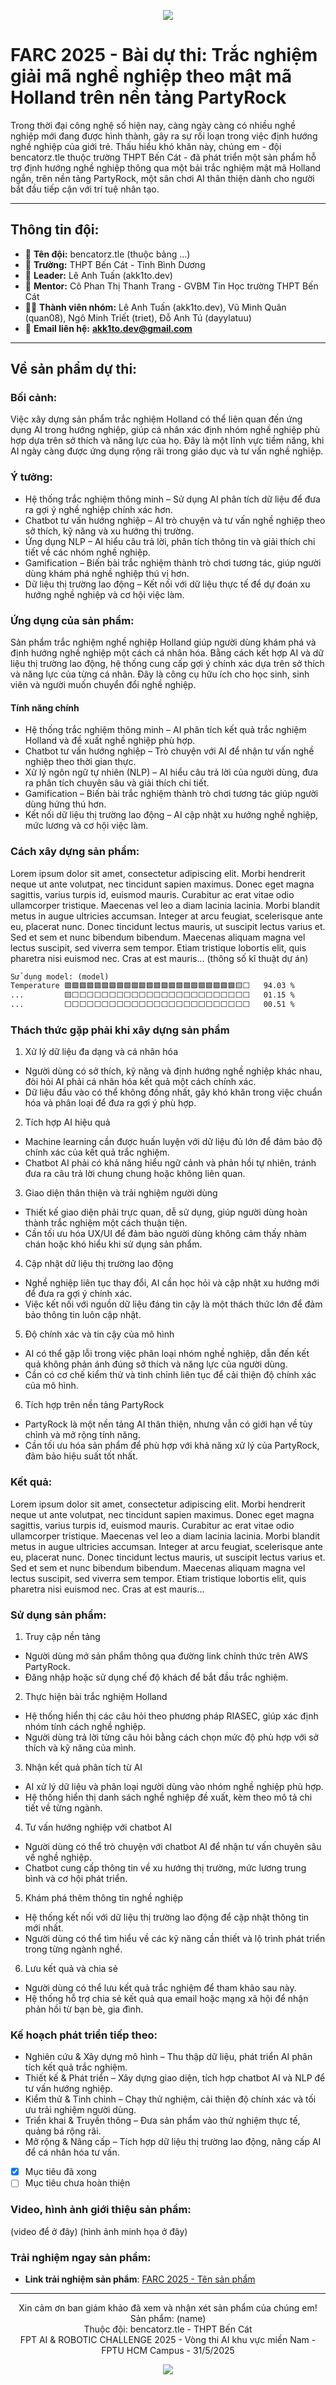 <p align="center">
  <img src="https://capsule-render.vercel.app/api?type=waving&height=300&color=gradient&text=FARC%202025%20-%20bencatorz.tle-nl-Sản%20phẩm:%20Trắc%20nghiệm%20nghề%20nghiệp%20Holland-nl-trên%20nền%20tảng%20AWS%20PartyRock&fontSize=35&fontAlign=50&fontAlignY=27&desc=Trắc%20nghiệm%20nghề%20nghiệp%20theo%20mật%20mã%20Holland&descAlignY=63">
</p>

# FARC 2025 - Bài dự thi: Trắc nghiệm giải mã nghề nghiệp theo mật mã Holland trên nền tảng PartyRock
Trong thời đại công nghệ số hiện nay, càng ngày càng có nhiều nghề nghiệp mới đang được hình thành, gây ra sự rối loạn trong việc định hướng nghề nghiệp của giới trẻ. Thấu hiểu khó khăn này, chúng em - đội bencatorz.tle thuộc trường THPT Bến Cát - đã phát triển một sản phẩm hỗ trợ định hướng nghề nghiệp thông qua một bải trắc nghiệm mật mã Holland ngắn, trên nền tảng PartyRock, một sân chơi AI thân thiện dành cho người bắt đầu tiếp cận với trí tuệ nhân tạo.
***
## Thông tin đội:
* 📑 **Tên đội:** bencatorz.tle (thuộc bảng ...)
* 🏫 **Trường:** THPT Bến Cát - Tỉnh Bình Dương
* 📒 **Leader:** Lê Anh Tuấn (akk1to.dev)
* 👤 **Mentor:** Cô Phan Thị Thanh Trang - GVBM Tin Học trường THPT Bến Cát
* 🧑‍💻 **Thành viên nhóm:** Lê Anh Tuấn (akk1to.dev), Vũ Minh Quân (quan08), Ngô Minh Triết (triet), Đỗ Anh Tú (dayylatuu)
* 📧 **Email liên hệ:** <a href="akk1to.dev@gmail.com">**akk1to.dev@gmail.com**</a>
***
## Về sản phẩm dự thi:
### Bối cảnh:
Việc xây dựng sản phẩm trắc nghiệm Holland có thể liên quan đến ứng dụng AI trong hướng nghiệp, giúp cá nhân xác định nhóm nghề nghiệp phù hợp dựa trên sở thích và năng lực của họ. Đây là một lĩnh vực tiềm năng, khi AI ngày càng được ứng dụng rộng rãi trong giáo dục và tư vấn nghề nghiệp.
### Ý tưởng:
- Hệ thống trắc nghiệm thông minh – Sử dụng AI phân tích dữ liệu để đưa ra gợi ý nghề nghiệp chính xác hơn.
- Chatbot tư vấn hướng nghiệp – AI trò chuyện và tư vấn nghề nghiệp theo sở thích, kỹ năng và xu hướng thị trường.
- Ứng dụng NLP – AI hiểu câu trả lời, phân tích thông tin và giải thích chi tiết về các nhóm nghề nghiệp.
- Gamification – Biến bài trắc nghiệm thành trò chơi tương tác, giúp người dùng khám phá nghề nghiệp thú vị hơn.
- Dữ liệu thị trường lao động – Kết nối với dữ liệu thực tế để dự đoán xu hướng nghề nghiệp và cơ hội việc làm.
### Ứng dụng của sản phẩm:
Sản phẩm trắc nghiệm nghề nghiệp Holland giúp người dùng khám phá và định hướng nghề nghiệp một cách cá nhân hóa. Bằng cách kết hợp AI và dữ liệu thị trường lao động, hệ thống cung cấp gợi ý chính xác dựa trên sở thích và năng lực của từng cá nhân. Đây là công cụ hữu ích cho học sinh, sinh viên và người muốn chuyển đổi nghề nghiệp.

#### Tính năng chính
- Hệ thống trắc nghiệm thông minh – AI phân tích kết quả trắc nghiệm Holland và đề xuất nghề nghiệp phù hợp.
- Chatbot tư vấn hướng nghiệp – Trò chuyện với AI để nhận tư vấn nghề nghiệp theo thời gian thực.
- Xử lý ngôn ngữ tự nhiên (NLP) – AI hiểu câu trả lời của người dùng, đưa ra phân tích chuyên sâu và giải thích chi tiết.
- Gamification – Biến bài trắc nghiệm thành trò chơi tương tác giúp người dùng hứng thú hơn.
- Kết nối dữ liệu thị trường lao động – AI cập nhật xu hướng nghề nghiệp, mức lương và cơ hội việc làm.

### Cách xây dựng sản phẩm:
Lorem ipsum dolor sit amet, consectetur adipiscing elit. Morbi hendrerit neque ut ante volutpat, nec tincidunt sapien maximus. Donec eget magna sagittis, varius turpis id, euismod mauris. Curabitur ac erat vitae odio ullamcorper tristique. Maecenas vel leo a diam lacinia lacinia. Morbi blandit metus in augue ultricies accumsan. Integer at arcu feugiat, scelerisque ante eu, placerat nunc. Donec tincidunt lectus mauris, ut suscipit lectus varius et. Sed et sem et nunc bibendum bibendum. Maecenas aliquam magna vel lectus suscipit, sed viverra sem tempor. Etiam tristique lobortis elit, quis pharetra nisi euismod nec. Cras at est mauris...
(thông số kĩ thuật dự án)
```txt
Sử dụng model: (model)
Temperature 🟩🟩🟩🟩🟩🟩🟩🟩🟩🟩🟩🟩🟩🟩🟩🟩🟩🟩🟩🟩🟩🟩🟩🟨⬜   94.03 %
...         🟨⬜⬜⬜⬜⬜⬜⬜⬜⬜⬜⬜⬜⬜⬜⬜⬜⬜⬜⬜⬜⬜⬜⬜⬜   01.15 %
...         ⬜⬜⬜⬜⬜⬜⬜⬜⬜⬜⬜⬜⬜⬜⬜⬜⬜⬜⬜⬜⬜⬜⬜⬜⬜   00.51 %
```
### Thách thức gặp phải khi xây dựng sản phẩm
1. Xử lý dữ liệu đa dạng và cá nhân hóa
- Người dùng có sở thích, kỹ năng và định hướng nghề nghiệp khác nhau, đòi hỏi AI phải cá nhân hóa kết quả một cách chính xác.
- Dữ liệu đầu vào có thể không đồng nhất, gây khó khăn trong việc chuẩn hóa và phân loại để đưa ra gợi ý phù hợp.
2. Tích hợp AI hiệu quả
- Machine learning cần được huấn luyện với dữ liệu đủ lớn để đảm bảo độ chính xác của kết quả trắc nghiệm.
- Chatbot AI phải có khả năng hiểu ngữ cảnh và phản hồi tự nhiên, tránh đưa ra câu trả lời chung chung hoặc không liên quan.
3. Giao diện thân thiện và trải nghiệm người dùng
- Thiết kế giao diện phải trực quan, dễ sử dụng, giúp người dùng hoàn thành trắc nghiệm một cách thuận tiện.
- Cần tối ưu hóa UX/UI để đảm bảo người dùng không cảm thấy nhàm chán hoặc khó hiểu khi sử dụng sản phẩm.
4. Cập nhật dữ liệu thị trường lao động
- Nghề nghiệp liên tục thay đổi, AI cần học hỏi và cập nhật xu hướng mới để đưa ra gợi ý chính xác.
- Việc kết nối với nguồn dữ liệu đáng tin cậy là một thách thức lớn để đảm bảo thông tin luôn cập nhật.
5. Độ chính xác và tin cậy của mô hình
- AI có thể gặp lỗi trong việc phân loại nhóm nghề nghiệp, dẫn đến kết quả không phản ánh đúng sở thích và năng lực của người dùng.
- Cần có cơ chế kiểm thử và tinh chỉnh liên tục để cải thiện độ chính xác của mô hình.
6. Tích hợp trên nền tảng PartyRock
- PartyRock là một nền tảng AI thân thiện, nhưng vẫn có giới hạn về tùy chỉnh và mở rộng tính năng.
- Cần tối ưu hóa sản phẩm để phù hợp với khả năng xử lý của PartyRock, đảm bảo hiệu suất tốt nhất.

### Kết quả:
Lorem ipsum dolor sit amet, consectetur adipiscing elit. Morbi hendrerit neque ut ante volutpat, nec tincidunt sapien maximus. Donec eget magna sagittis, varius turpis id, euismod mauris. Curabitur ac erat vitae odio ullamcorper tristique. Maecenas vel leo a diam lacinia lacinia. Morbi blandit metus in augue ultricies accumsan. Integer at arcu feugiat, scelerisque ante eu, placerat nunc. Donec tincidunt lectus mauris, ut suscipit lectus varius et. Sed et sem et nunc bibendum bibendum. Maecenas aliquam magna vel lectus suscipit, sed viverra sem tempor. Etiam tristique lobortis elit, quis pharetra nisi euismod nec. Cras at est mauris...
### Sử dụng sản phẩm:
1. Truy cập nền tảng
- Người dùng mở sản phẩm thông qua đường link chính thức trên AWS PartyRock.
- Đăng nhập hoặc sử dụng chế độ khách để bắt đầu trắc nghiệm.
2. Thực hiện bài trắc nghiệm Holland
- Hệ thống hiển thị các câu hỏi theo phương pháp RIASEC, giúp xác định nhóm tính cách nghề nghiệp.
- Người dùng trả lời từng câu hỏi bằng cách chọn mức độ phù hợp với sở thích và kỹ năng của mình.
3. Nhận kết quả phân tích từ AI
- AI xử lý dữ liệu và phân loại người dùng vào nhóm nghề nghiệp phù hợp.
- Hệ thống hiển thị danh sách nghề nghiệp đề xuất, kèm theo mô tả chi tiết về từng ngành.
4. Tư vấn hướng nghiệp với chatbot AI
- Người dùng có thể trò chuyện với chatbot AI để nhận tư vấn chuyên sâu về nghề nghiệp.
- Chatbot cung cấp thông tin về xu hướng thị trường, mức lương trung bình và cơ hội phát triển.
5. Khám phá thêm thông tin nghề nghiệp
- Hệ thống kết nối với dữ liệu thị trường lao động để cập nhật thông tin mới nhất.
- Người dùng có thể tìm hiểu về các kỹ năng cần thiết và lộ trình phát triển trong từng ngành nghề.
6. Lưu kết quả và chia sẻ
- Người dùng có thể lưu kết quả trắc nghiệm để tham khảo sau này.
- Hệ thống hỗ trợ chia sẻ kết quả qua email hoặc mạng xã hội để nhận phản hồi từ bạn bè, gia đình.


### Kế hoạch phát triển tiếp theo:
- Nghiên cứu & Xây dựng mô hình – Thu thập dữ liệu, phát triển AI phân tích kết quả trắc nghiệm.
- Thiết kế & Phát triển – Xây dựng giao diện, tích hợp chatbot AI và NLP để tư vấn hướng nghiệp.
- Kiểm thử & Tinh chỉnh – Chạy thử nghiệm, cải thiện độ chính xác và tối ưu trải nghiệm người dùng.
- Triển khai & Truyền thông – Đưa sản phẩm vào thử nghiệm thực tế, quảng bá rộng rãi.
- Mở rộng & Nâng cấp – Tích hợp dữ liệu thị trường lao động, nâng cấp AI để cá nhân hóa tư vấn.

- [x] Mục tiêu đã xong
- [ ] Mục tiêu chưa hoàn thiện

### Video, hình ảnh giới thiệu sản phẩm:
(video để ở đây)
(hình ảnh minh họa ở đây)

### Trải nghiệm ngay sản phẩm:
* **Link trải nghiệm sản phẩm**: [FARC 2025 - Tên sản phẩm](https://example.com)

***

<p align="center">
  Xin cảm ơn ban giám khảo đã xem và nhận xét sản phẩm của chúng em!<br>
  Sản phẩm: (name)<br>
  Thuộc đội: bencatorz.tle - THPT Bến Cát<br>
  FPT AI & ROBOTIC CHALLENGE 2025 - Vòng thi AI khu vực miền Nam - FPTU HCM Campus - 31/5/2025
</p>

<p align="center">
  <img src="https://capsule-render.vercel.app/api?type=wave&color=gradient&height=150&section=footer">
</p>
